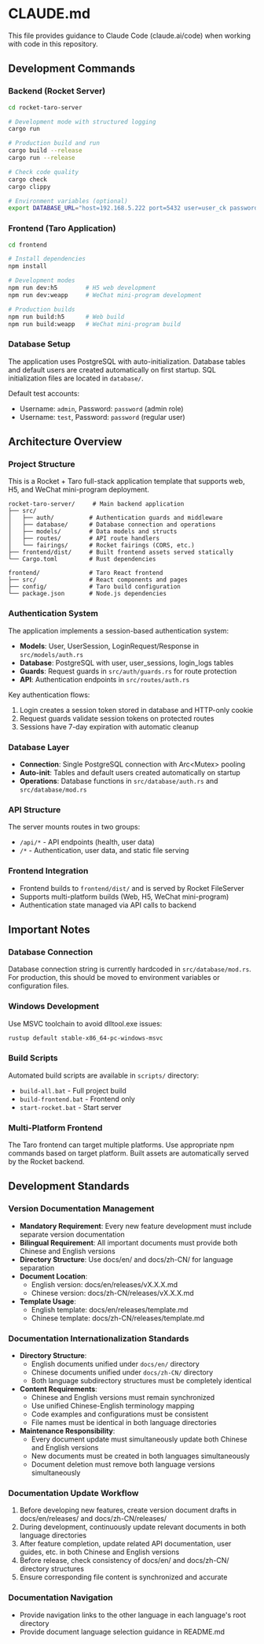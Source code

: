 # CLAUDE.md

This file provides guidance to Claude Code (claude.ai/code) when working with code in this repository.

## Development Commands

### Backend (Rocket Server)
```bash
cd rocket-taro-server

# Development mode with structured logging
cargo run

# Production build and run
cargo build --release
cargo run --release

# Check code quality
cargo check
cargo clippy

# Environment variables (optional)
export DATABASE_URL="host=192.168.5.222 port=5432 user=user_ck password=ck320621 dbname=postgres"
```

### Frontend (Taro Application)
```bash
cd frontend

# Install dependencies
npm install

# Development modes
npm run dev:h5        # H5 web development
npm run dev:weapp     # WeChat mini-program development

# Production builds  
npm run build:h5      # Web build
npm run build:weapp   # WeChat mini-program build
```

### Database Setup
The application uses PostgreSQL with auto-initialization. Database tables and default users are created automatically on first startup. SQL initialization files are located in `database/`.

Default test accounts:
- Username: `admin`, Password: `password` (admin role)
- Username: `test`, Password: `password` (regular user)

## Architecture Overview

### Project Structure
This is a Rocket + Taro full-stack application template that supports web, H5, and WeChat mini-program deployment.

```
rocket-taro-server/     # Main backend application
├── src/
│   ├── auth/          # Authentication guards and middleware
│   ├── database/      # Database connection and operations
│   ├── models/        # Data models and structs
│   ├── routes/        # API route handlers
│   └── fairings/      # Rocket fairings (CORS, etc.)
├── frontend/dist/     # Built frontend assets served statically
└── Cargo.toml         # Rust dependencies

frontend/              # Taro React frontend
├── src/               # React components and pages
├── config/            # Taro build configuration
└── package.json       # Node.js dependencies
```

### Authentication System
The application implements a session-based authentication system:

- **Models**: User, UserSession, LoginRequest/Response in `src/models/auth.rs`
- **Database**: PostgreSQL with user, user_sessions, login_logs tables
- **Guards**: Request guards in `src/auth/guards.rs` for route protection
- **API**: Authentication endpoints in `src/routes/auth.rs`

Key authentication flows:
1. Login creates a session token stored in database and HTTP-only cookie
2. Request guards validate session tokens on protected routes
3. Sessions have 7-day expiration with automatic cleanup

### Database Layer
- **Connection**: Single PostgreSQL connection with Arc<Mutex<Client>> pooling
- **Auto-init**: Tables and default users created automatically on startup
- **Operations**: Database functions in `src/database/auth.rs` and `src/database/mod.rs`

### API Structure
The server mounts routes in two groups:
- `/api/*` - API endpoints (health, user data)  
- `/*` - Authentication, user data, and static file serving

### Frontend Integration
- Frontend builds to `frontend/dist/` and is served by Rocket FileServer
- Supports multi-platform builds (Web, H5, WeChat mini-program)
- Authentication state managed via API calls to backend

## Important Notes

### Database Connection
Database connection string is currently hardcoded in `src/database/mod.rs`. For production, this should be moved to environment variables or configuration files.

### Windows Development
Use MSVC toolchain to avoid dlltool.exe issues:
```bash
rustup default stable-x86_64-pc-windows-msvc
```

### Build Scripts
Automated build scripts are available in `scripts/` directory:
- `build-all.bat` - Full project build
- `build-frontend.bat` - Frontend only
- `start-rocket.bat` - Start server

### Multi-Platform Frontend
The Taro frontend can target multiple platforms. Use appropriate npm commands based on target platform. Built assets are automatically served by the Rocket backend.

## Development Standards

### Version Documentation Management
- **Mandatory Requirement**: Every new feature development must include separate version documentation
- **Bilingual Requirement**: All important documents must provide both Chinese and English versions
- **Directory Structure**: Use docs/en/ and docs/zh-CN/ for language separation
- **Document Location**: 
  - English version: docs/en/releases/vX.X.X.md
  - Chinese version: docs/zh-CN/releases/vX.X.X.md
- **Template Usage**: 
  - English template: docs/en/releases/template.md
  - Chinese template: docs/zh-CN/releases/template.md

### Documentation Internationalization Standards
- **Directory Structure**: 
  - English documents unified under `docs/en/` directory
  - Chinese documents unified under `docs/zh-CN/` directory
  - Both language subdirectory structures must be completely identical
- **Content Requirements**: 
  - Chinese and English versions must remain synchronized
  - Use unified Chinese-English terminology mapping
  - Code examples and configurations must be consistent
  - File names must be identical in both language directories
- **Maintenance Responsibility**: 
  - Every document update must simultaneously update both Chinese and English versions
  - New documents must be created in both languages simultaneously
  - Document deletion must remove both language versions simultaneously

### Documentation Update Workflow
1. Before developing new features, create version document drafts in docs/en/releases/ and docs/zh-CN/releases/
2. During development, continuously update relevant documents in both language directories
3. After feature completion, update related API documentation, user guides, etc. in both Chinese and English versions
4. Before release, check consistency of docs/en/ and docs/zh-CN/ directory structures
5. Ensure corresponding file content is synchronized and accurate

### Documentation Navigation
- Provide navigation links to the other language in each language's root directory
- Provide document language selection guidance in README.md